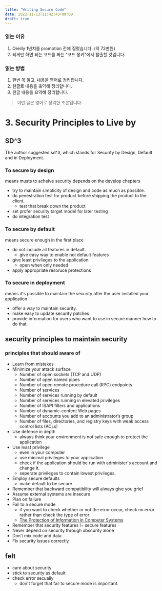 ```yaml
---
title: "Writing Secure Code"
date: 2022-11-13T11:42:43+09:00
draft: true
---
```


### 읽는 이유
1. Oreilly 1년치를 promotion 전에 질렀습니다. (약 72만원)
1. 되게만 하면 되는 코드를 짜는 "코드 몽키"에서 탈출할 것입니다.

### 읽는 방법
1. 한번 쭉 읽고, 내용을 영어로 정리합니다.
1. 한글로 내용을 축약해 정리합니다.
1. 한글 내용을 요약해 정리합니다.

> 이번 글은 영어로 정리한 초본입니다.

# 3. Security Principles to Live by
## SD^3
The author suggested sd^3, which stands for Security by Design, Default and in Deployment.
### To secure by design
means musts to acheive security depends on the develop chepters
- try to maintain simplicity of design and code as much as possible.
- do penestration test for product before shipping the product to the client.
    - test that break down the product
- set profer security target model for later testing
- do integration test

### To secure by default
means secure enough in the first place
- do not include all features in default.
    - give easy way to enable not default features
- give least privileges to the application
    - open when only needed
- apply appropriate resoruce protections

### To secure in deployment
means it's possible to maintain the security after the user installed your application
- offer a way to maintain security.
- make easy to update security patches
- provide information for users who want to use in secure manner how to do that.

## security principles to maintain security

### principles that should aware of
- Learn from mistakes
- Minimize your attack surface
  - Number of open sockets (TCP and UDP)
  - Number of open named pipes
  - Number of open remote procedure call (RPC) endpoints
  - Number of services
  - Number of services running by default
  - Number of services running in elevated privileges
  - Number of ISAPI filters and applications
  - Number of dynamic-content Web pages
  - Number of accounts you add to an administrator’s group
  - Number of files, directories, and registry keys with weak access control lists (ACLs)
- Use defense in depth
  - always think your environment is not safe enough to protect the application
- Use least privilege
  - even in your computer
  - use minimal privileges to your application
  - check if the application should be run with administer's account and change it.
  - seperate privileges to contain lowest privileges.
- Employ secure defaults
  - make default to be secure
- Remember that backward compatibility will always give you grief
- Assume external systems are insecure
- Plan on failure
- Fail to a secure mode
    - if you want to check whether or not the error occur, check no error rather than check the type of error
    - [The Protection of Information in Computer Systems](http://web.mit.edu/Saltzer/www/publications/protection/)
- Remember that security features != secure features
- Never depend on security through obscurity alone
- Don’t mix code and data
- Fix security issues correctly
## felt
- care about security
- stick to security as default
- check error secualiy
    - don't forget that fail to secure mode is important.


